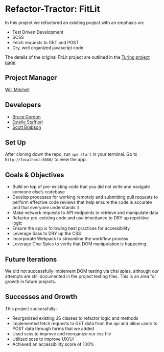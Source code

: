 # Refactor-Tractor: FitLit

In this project we refactored an existing project with an emphasis on:
- Test Driven Development
- SCSS
- Fetch requests to GET and POST
- Dry, well organized javascript code

The details of the original FitLit project are outlined in the [Turing project page](https://frontend.turing.io/projects/fitlit.html).

## Project Manager
[Will Mitchell](https://github.com/wvmitchell)

## Developers
- [Bruce Gordon](https://github.com/bruce-gordon)
- [Estelle Staffieri](https://github.com/Estaffieri)
- [Scott Brabson](https://github.com/brabbuss)

## Set Up 
After cloning down the repo, run `npm start` in your terminal. Go to `http://localhost:8080/` to view the app.

## Goals & Objectives
- Build on top of pre-existing code that you did not write and navigate someone else’s codebase
- Develop processes for working remotely and submitting pull requests to perform effective code reviews that help ensure the code is accurate and that everyone understands it
- Make network requests to API endpoints to retrieve and manipulate data
- Refactor pre-existing code and use inheritance to DRY up repetitive logic
- Ensure the app is following best practices for accessibility
- Leverage Sass to DRY up the CSS
- Incorporate Webpack to streamline the workflow process
- Leverage Chai Spies to verify that DOM manipulation is happening

## Future Iterations
We did not successfully implement DOM testing via chai spies, although our attempts are still documented in the project testing files.  This is an area for growth in future projects.

## Successes and Growth
This project successfully:
- Reorganized existing JS classes to refactor logic and methods
- Implemented fetch requests to GET data from the api and allow users to POST data through forms that we added
- Used scss to improve and reorganize our css file
- Utilized scss to improve UX/UI
- Achieved an accessibility score of 100%

